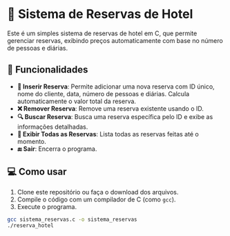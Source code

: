 # 🏨 Sistema de Reservas de Hotel

Este é um simples sistema de reservas de hotel em C, que permite gerenciar reservas, exibindo preços automaticamente com base no número de pessoas e diárias.

## 🚀 Funcionalidades

- **📅 Inserir Reserva**: Permite adicionar uma nova reserva com ID único, nome do cliente, data, número de pessoas e diárias. Calcula automaticamente o valor total da reserva.
- **❌ Remover Reserva**: Remove uma reserva existente usando o ID.
- **🔍 Buscar Reserva**: Busca uma reserva específica pelo ID e exibe as informações detalhadas.
- **📜 Exibir Todas as Reservas**: Lista todas as reservas feitas até o momento.
- **🔚 Sair**: Encerra o programa.

## 💻 Como usar

1. Clone este repositório ou faça o download dos arquivos.
2. Compile o código com um compilador de C (como `gcc`).
3. Execute o programa.

```bash
gcc sistema_reservas.c -o sistema_reservas
./reserva_hotel
